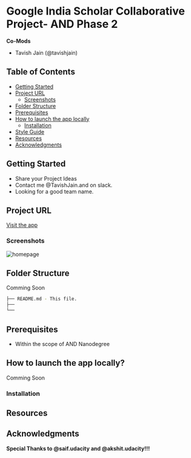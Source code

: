 # Google India Scholar Collaborative Project- AND Phase 2

**Co-Mods**
- Tavish Jain   (@tavishjain)

## Table of Contents

- [Getting Started](#getting-started)
- [Project URL](#project-url)
  - [Screenshots](#screenshots)
- [Folder Structure](#folder-structure)
- [Prerequisites](#prerequisites)
- [How to launch the app locally](#how-to-launch-the-app-locally)
  - [Installation](#installation)
- [Style Guide](#style-guide)
- [Resources](#resources)
- [Acknowledgments](#acknowledgments)

## Getting Started
- Share your Project Ideas
- Contact me @TavishJain.and on slack.
- Looking for a good team name.

## Project URL
[Visit the app](#)

### Screenshots
![homepage](#)

## Folder Structure
Comming Soon
```bash
├── README.md - This file.
├── 
└── 
```

## Prerequisites
* Within the scope of AND Nanodegree

## How to launch the app locally?
Comming Soon
### Installation

## Resources

## Acknowledgments
**Special Thanks to @saif.udacity and @akshit.udacity!!!**
